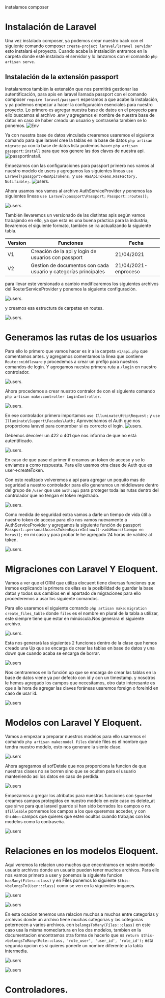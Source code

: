 instalamos composer
 
 
 
# Instalación de Laravel 
Una vez instalado composer, ya podemos crear nuestro back con el siguiente comando composer `create-project laravel/laravel servidor` esto instalará el proyecto.
Cuando acabe  la instalación entramos en la carpeta donde esté instalado el servidor y lo lanzamos con el comando `php artisan serve`.
## Instalación de la extensión passport
 
Instalaremos también la extensión que nos permitirá gestionar las autentificación, para apis en laravel llamada passport con el comando composer `require laravel/passport` esperamos a que acabe la instalación, y ya podemos empezar a hacer la configuración esenciales para nuestro proyecto. 
Lo primero es agregar nuestra base de datos en el proyecto para ello buscamos el archivo .env y agregamos el nombre de nuestra base de datos en caso de haber creado un usuario y contraseña tambien se lo ponemos.
![Env](Imagenes/Backend/env.PNG)
 
Ya con nuestra base de datos vinculada crearemos usaremos el siguiente comando para que laravel cree la tablas en la base de datos `php artisan migrate` ya con la base de datos lista podemos hacer `php artisan passport:install` para que nos genere las dos claves de nuestra api.
![passportInstall](Imagenes/Backend/passportInstall.PNG).
 
Empezamos con las configuraciones para passport primero nos vamos al nuestro modelo de users y agregamos las siguientes líneas `use Laravel\passport\HasApiTokens;` y `use HasApiTokens,HasFactory, Notifiable;`. 
![users](Imagenes/Backend/users.PNG).
 
Ahora usamos nos vamos al archivo AuthServiceProvider y ponemos las siguientes lineas `use Laravel\passport\Passport;` `Passport::routes();`
 
![users](Imagenes/Backend/authservice.PNG).
 
También llevaremos un versionado de las distintas apis según vamos trabajando en ello, ya que esta es una buena práctica para la industria, llevaremos el siguiente formato, también se ira actualizando la siguiente tabla.
 
| Version | Funciones | Fecha | 
| -- | -- | -- | 
| V1 | Creación de la api y login de usuarios con passport |21/04/2021 | 
| V2 | Gestion de documentos con cada usuario y categorías principales  |21/04/2021-enproceso|
 
para llevar este versionado a cambio modificaremos los siguientes archivos del RouterServiceProvider y ponemos la siguiente configuración.
 
![users](Imagenes/Backend/router.PNG).
 
y creamos esa estructura de carpetas en routes.
 
![users](Imagenes/Backend/routes1.PNG).
 
# Generamos las rutas de los usuarios
Para ello lo primero que vamos hacer es ir a la carpeta `v1/api.php` que comentamos  antes. y agregamos comentamos la línea que contiene `Route::middleware` y procedemos a crear un prefijo para nuestros comandos de login. Y agregamos nuestra primera ruta a `/login` en nuestro controlador.
 
![users](Imagenes/Backend/routes2.PNG).
 
Ahora procedemos a crear nuestro contralor de con el siguiente comando `php artisan make:controller LoginController`.
 
![users](Imagenes/Backend/loginController.PNG).
 
En ese controlador primero importamos  `use Illuminate\Http\Request;` y `use Illuminate\Support\Facades\Auth;` 
Aprovechamos el Auth que nos proporciona laravel para comprobar si es correcto el login.
![users](Imagenes/Backend/loginController1.PNG).
 
Debemos devolver un 422 o 401 que nos informa de que no está autentificado.
 
![users](Imagenes/Backend/loginController2.PNG).
 
En caso de que pase el primer if creamos un token de acceso y se lo enviamos a como respuesta.
Para ello usamos otra clase de Auth que es user->createToken.
 
Con esto realizado volveremos a api para agregar un poquito mas de seguridad a nuestro controlador para ello generamos un middleware dentro del grupo de `/user` que use `auth:api` para proteger toda las rutas dentro del controlador que no tengan el token registrado.
 
![users](Imagenes/Backend/routes3.PNG).
 
Como medida de seguridad extra vamos a darle un tiempo de vida útil a nuestro token de acceso para ello nos vamos nuevamente a AuthServiceProvider y agregamos la siguiente función de passport
`Passport::personalAccessTokenExpireIn(now()->addHours(tiempo en horas));` en mi caso y para probar le he agregado 24 horas de validez al token.
 
![users](Imagenes/Backend/token.PNG).
 
# Migraciones con Laravel Y Eloquent.
Vamos a ver que el ORM que utiliza elocuent tiene diversas funciones que iremos explicando la primera de ellas es la posibilidad de guardar la base datos y todos sus cambios en el apartado de migraciones para ello procederemos a usar los siguiente comandos.
 
Para ello usaremos el siguiente comando `php artisan make:migration create_files_table` donde `files` es el nombre en plural de la tabla a utilizar, este siempre tiene que estar en minúscula.Nos generara el siguiente archivo.
 
![users](Imagenes/Backend/migrations.PNG).
 
Esta nos generará las siguientes 2 funciones dentro de la clase que hemos creado  una Up que se encarga de  crear las tablas en base de datos y una down que cuando acaba se encarga de borrar.
 
![users](Imagenes/Backend/migrations2.PNG)
 
Nos centraremos en la función up que se encarga de crear las tablas en la base de datos  viene ya por defecto con id y con un timestamp. y nosotros le hemos agregado los campos que necesitamos, otro dato interesante es que a la hora de agregar las claves foráneas usaremos foreign o foreinId en caso de usar id.
 
![users](Imagenes/Backend/migrations3.PNG)
 
# Modelos con Laravel Y Eloquent.

Vamos  a empezar a preparar nuestros modelos para ello usaremos el comando `php artisan make:model Files` donde files es el nombre que tendra nuestro modelo, esto nos generare la siente clase.

![users](Imagenes/Backend/modelo.PNG)

Ahora agregamos el sofDetele que nos proporciona la funcion de que nuestras clases no se borren sino que se oculten para el usuario manteniendo asi los datos en caso de perdida.

![users](Imagenes/Backend/modelo1.PNG)

Empezamos a gregar los atributos para nuestras funciones con `$guarded` creamos campos protegidos en nuestro modelo en este caso es delete_at que sirve para que laravel guarde si han sido borrados los campos o no. `$filleable` pornemos los campos a los que queremos acceder, y con `$hidden` campos que quieres que esten ocultos cuando trabajas con los modelos como la contraseña.

![users](Imagenes/Backend/modelo3.PNG)

# Relaciones en los modelos Eloquent.
Aqui veremos la relacion uno muchos que encontramos en nestro modelo usuario archivos donde un usuario pueden tener muchos archivos. Para ello nos vamos primero a user y ponemos la siguiente funcion `hasMany(Files::class)` y en  Files ponemos lo siguiente `$this->belongsTo(User::class)` como se ven en la siguientes imganes.

![users](Imagenes/Backend/relacion1.PNG)

![users](Imagenes/Backend/relacion2.PNG)

En esta ocacion tenemos una relacion muchos a muchos entre categorias y archivos donde un archivo tiene muchas categorias y las cotegorias peternecen a varios archivos. con `belongsToMany(Files::class)` en este caso usa la misma  nomeclartura en los dos modelos, tambien en la documentacion encontramos otra forma de hacerlo que es `return $this->belongsToMany(Role::class, 'role_user', 'user_id', 'role_id');` esta segunda opcion es si quieres ponerle un nombre diferente a la tabla intermedia.  

![users](Imagenes/Backend/relacion3.PNG)

![users](Imagenes/Backend/relacion4.PNG)
 
# Controladores.